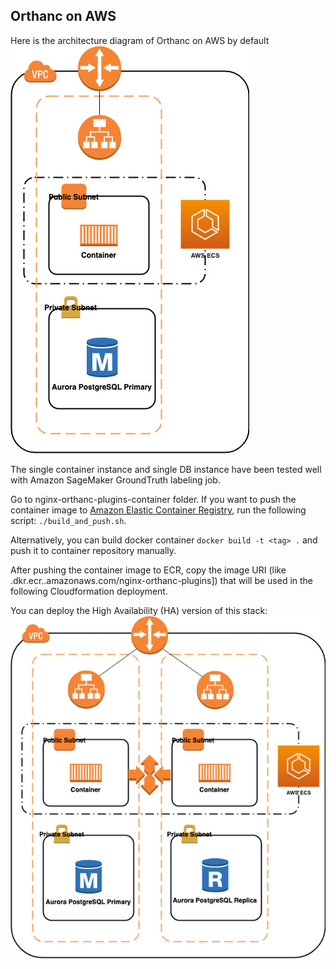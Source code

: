 
## Orthanc on AWS 

Here is the architecture diagram of Orthanc on AWS by default ![diagram](Figures/orthanc-on-aws.jpg) 

The single container instance and single DB instance have been tested well with Amazon SageMaker GroundTruth labeling job. 

Go to nginx-orthanc-plugins-container folder. If you want to push the container image to [Amazon Elastic Container Registry](https://aws.amazon.com/ecr/), run the following script: `./build_and_push.sh`. 

Alternatively, you can build docker container `docker build -t <tag> .` and push it to container repository manually. 

After pushing the container image to ECR, copy the image URI (like <AWS Account ID>.dkr.ecr.<AWS Region>.amazonaws.com/nginx-orthanc-plugins]) that will be used in the following Cloudformation deployment.

You can deploy the High Availability (HA) version of this stack:  
![diagramha](Figures/orthanc-on-aws-ha.jpg) 
